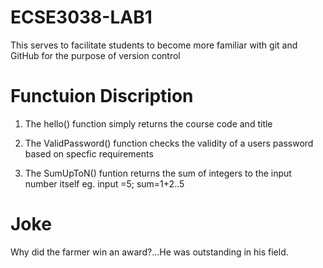 # ECSE3038-LAB1

This serves to facilitate students to become more familiar with git and GitHub for the purpose of version control


# Functuion Discription 

1) The hello() function simply returns the course code and title

2) The ValidPassword() function checks the validity of a users password based on specfic requirements

3) The SumUpToN() funtion returns the sum of integers to the input number itself 
   eg. input =5; sum=1+2..5



# Joke 
Why did the farmer win an award?...He was outstanding in his field.
